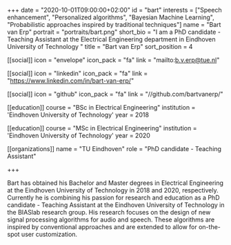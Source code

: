 +++
date = "2020-10-01T09:00:00+02:00"
id = "bart"
interests = ["Speech enhancement", "Personalized algorithms", "Bayesian Machine Learning", "Probabilistic approaches inspired by traditional techniques"]
name = "Bart van Erp"
portrait = "portraits/bart.png"
short_bio = "I am a PhD candidate - Teaching Assistant at the Electrical Engineering department in Eindhoven University of Technology "
title = "Bart van Erp"
sort_position = 4

[[social]]
    icon = "envelope"
    icon_pack = "fa"
    link = "mailto:b.v.erp@tue.nl"
	
[[social]]
    icon = "linkedin"
    icon_pack = "fa"
    link = "https://www.linkedin.com/in/bart-van-erp/"

[[social]]
    icon = "github"
    icon_pack = "fa"
    link = "//github.com/bartvanerp/"

[[education]]
    course = "BSc in Electrical Engineering"
    institution = 'Eindhoven University of Technology'
    year = 2018

[[education]]
    course = "MSc in Electrical Engineering"
    institution = 'Eindhoven University of Technology'
    year = 2020

[[organizations]]
    name = "TU Eindhoven"
    role = "PhD candidate - Teaching Assistant"

+++

Bart has obtained his Bachelor and Master degrees in Electrical Engineering at the Eindhoven University of Technology in 2018 and 2020, respectively. 
Currently he is combining his passion for research and education as a PhD candidate - Teaching Assistant at the Eindhoven University of Technology in the BIASlab research group. 
His research focuses on the design of new signal processing algorithms for audio and speech. 
These algorithms are inspired by conventional approaches and are extended to allow for on-the-spot user customization.